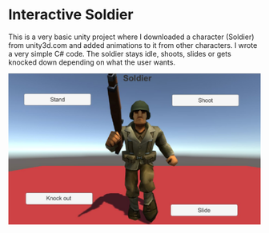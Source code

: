 # Interactive Soldier

This is a very basic unity project where I downloaded a character (Soldier) from unity3d.com and added animations to it from other characters. I wrote a very simple C# code. The soldier stays idle, shoots, slides or gets knocked down depending on what the user wants. 


![](Soldier.JPG)

